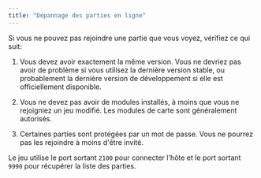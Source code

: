 ```yaml
---
title: "Dépannage des parties en ligne"
---
```


Si vous ne pouvez pas rejoindre une partie que vous voyez, vérifiez ce qui suit:

1. Vous devez avoir exactement la même version. Vous ne devriez pas avoir de problème si vous utilisez la dernière version stable, ou probablement la dernière version de développement si elle est officiellement disponible.

2. Vous ne devez pas avoir de modules installés, à moins que vous ne rejoigniez un jeu modifié. Les modules de carte sont généralement autorisés.

3. Certaines parties sont protégées par un mot de passe. Vous ne pourrez pas les rejoindre à moins d'être invité.

Le jeu utilise le port sortant `2100` pour connecter l'hôte et le port sortant `9990` pour récupérer la liste des parties.
